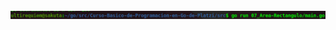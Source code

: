 <div align="center">
<a href="https://youtu.be/I2JYGaCvzvs"><img src="./../../img/07-min.png"/></a>
</div>